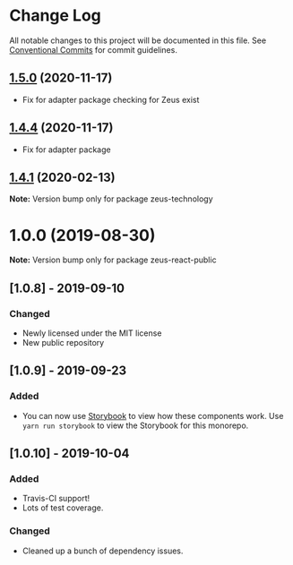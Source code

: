 # Change Log

All notable changes to this project will be documented in this file.
See [Conventional Commits](https://conventionalcommits.org) for commit guidelines.

## [1.5.0](https://github.com/WapoZeusTechnology/zeus-technology/compare/v1.4.4...v1.5.0) (2020-11-17)

- Fix for adapter package checking for Zeus exist
## [1.4.4](https://github.com/WapoZeusTechnology/zeus-technology/compare/v1.4.2...v1.4.4) (2020-11-17)

- Fix for adapter package

## [1.4.1](https://github.com/WapoZeusTechnology/zeus-technology/compare/v1.4.0...v1.4.1) (2020-02-13)

**Note:** Version bump only for package zeus-technology

# 1.0.0 (2019-08-30)

**Note:** Version bump only for package zeus-react-public

## [**1.0.8**] - 2019-09-10

### Changed

- Newly licensed under the MIT license
- New public repository

## [**1.0.9**] - 2019-09-23

### Added

- You can now use [Storybook](https://storybook.js.org) to view how these components work. Use `yarn run storybook` to view the Storybook for this monorepo.

## [**1.0.10**] - 2019-10-04

### Added

- Travis-CI support!
- Lots of test coverage.

### Changed

- Cleaned up a bunch of dependency issues.
